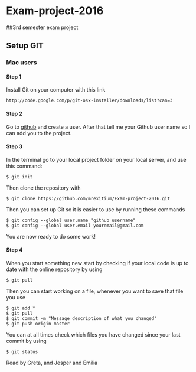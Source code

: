 # Exam-project-2016
##3rd semester exam project

## Setup GIT

### Mac users

#### Step 1

Install Git on your computer with this link


```
http://code.google.com/p/git-osx-installer/downloads/list?can=3
```

#### Step 2

Go to [github](http://github.com/) and create a user. After that tell me your Github user name so I can add you to the project.

#### Step 3

In the terminal go to your local project folder on your local server, and use this command:
```
$ git init
```

Then clone the repository with

```
$ git clone https://github.com/mrexitium/Exam-project-2016.git
```
Then you can set up Git so it is easier to use by running these commands
```
$ git config --global user.name "github username"
$ git config --global user.email youremail@gmail.com
```
You are now ready to do some work!

#### Step 4

When you start something new start by checking if your local code is up to date with the online repository by using
```
$ git pull
```
Then you can start working on a file, whenever you want to save that file you use

```
$ git add *
$ git pull
$ git commit -m "Message description of what you changed"
$ git push origin master
```
You can at all times check which files you have changed since your last commit by using 
```
$ git status
```

Read by Greta, and Jesper and Emilia


